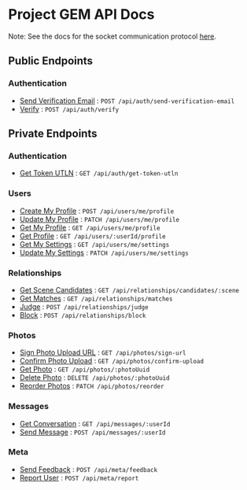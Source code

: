 # Project GEM API Docs

Note: See the docs for the socket communication protocol [here](socket/README.md).

## Public Endpoints

### Authentication

* [Send Verification Email](auth/send-verification-email.md) : `POST /api/auth/send-verification-email`
* [Verify](auth/verify.md) : `POST /api/auth/verify`

## Private Endpoints

### Authentication
* [Get Token UTLN](auth/get-token-utln.md) : `GET /api/auth/get-token-utln`

### Users
* [Create My Profile](users/create-my-profile.md) : `POST /api/users/me/profile`
* [Update My Profile](users/update-my-profile.md) : `PATCH /api/users/me/profile`
* [Get My Profile](users/get-my-profile.md) : `GET /api/users/me/profile`
* [Get Profile](users/get-profile.md) : `GET /api/users/:userId/profile`
* [Get My Settings](users/get-my-settings.md) : `GET /api/users/me/settings`
* [Update My Settings](users/update-my-settings.md) : `PATCH /api/users/me/settings`

### Relationships
* [Get Scene Candidates](relationships/get-scene-candidates.md) : `GET /api/relationships/candidates/:scene`
* [Get Matches](relationships/get-matches.md) : `GET /api/relationships/matches`
* [Judge](relationships/judge.md) : `POST /api/relationships/judge`
* [Block](relationships/block.md) : `POST /api/relationships/block`

### Photos
* [Sign Photo Upload URL](photos/sign-url.md) : `GET /api/photos/sign-url`
* [Confirm Photo Upload](photos/confirm-upload.md) : `GET /api/photos/confirm-upload`
* [Get Photo](photos/get-photo.md) : `GET /api/photos/:photoUuid`
* [Delete Photo](photos/delete-photo.md) : `DELETE /api/photos/:photoUuid`
* [Reorder Photos](photos/reorder-photos.md) : `PATCH /api/photos/reorder`

### Messages
* [Get Conversation](messages/get-conversation.md) : `GET /api/messages/:userId`
* [Send Message](messages/send-message.md) : `POST /api/messages/:userId`

### Meta
* [Send Feedback](meta/send-feedback.md) : `POST /api/meta/feedback`
* [Report User](meta/report-user.md) : `POST /api/meta/report`

